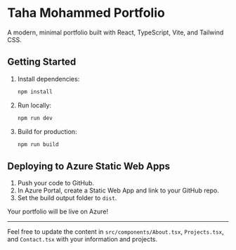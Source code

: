 # Taha Mohammed Portfolio

A modern, minimal portfolio built with React, TypeScript, Vite, and Tailwind CSS.

## Getting Started

1. Install dependencies:
   ```bash
   npm install
   ```

2. Run locally:
   ```bash
   npm run dev
   ```

3. Build for production:
   ```bash
   npm run build
   ```

## Deploying to Azure Static Web Apps

1. Push your code to GitHub.
2. In Azure Portal, create a Static Web App and link to your GitHub repo.
3. Set the build output folder to `dist`.

Your portfolio will be live on Azure!

---

Feel free to update the content in `src/components/About.tsx`, `Projects.tsx`, and `Contact.tsx` with your information and projects.